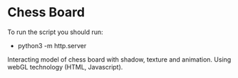 # Chess Board 
To run the script you should run:
- python3 -m http.server 


Interacting model of chess board with shadow, texture and animation.
Using webGL technology (HTML, Javascript).